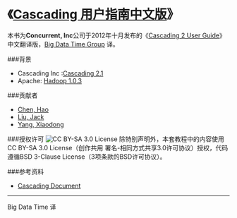 《[Cascading 用户指南中文版](menu/README.md)》
============================
<!--
<img src="https://1.gravatar.com/avatar/9a89e34778d06647029ac306fe84580f?d=https%3A%2F%2Fidenticons.github.com%2F8bb527c0d8b060a5d792d332cd88ab87.png&s=420" height="120px"/>
-->
本书为<b>Concurrent, Inc</b>公司于2012年十月发布的《[Cascading 2 User Guide](http://docs.cascading.org/cascading/2.0/userguide/pdf/userguide.pdf)》中文翻译版，[Big Data Time Group](http://github.com/bigdatatime) 译。

###背景
- Cascading Inc :[Cascading 2.1](https://github.com/Cascading/cascading/tree/2.1)
- Apache: [Hadoop 1.0.3](http://hadoop.apache.org/)

###贡献者
- [Chen, Hao](http://github.com/haoch)
- [Liu, Jack](http://github.com/jackode)
- [Yang, Xiaodong](http://github.com/yxdong)

###授权许可
![CC BY-SA 3.0 License](http://i.creativecommons.org/l/by-nc-nd/3.0/80x15.png)
除特别声明外，本套教程中的内容使用CC BY-SA 3.0 License（创作共用 署名-相同方式共享3.0许可协议）授权，代码遵循BSD 3-Clause License（3项条款的BSD许可协议）。

###参考资料
- [Cascading Document](http://www.cascading.org/documentation/)

---------------------------------------------------------
Big Data Time 译


